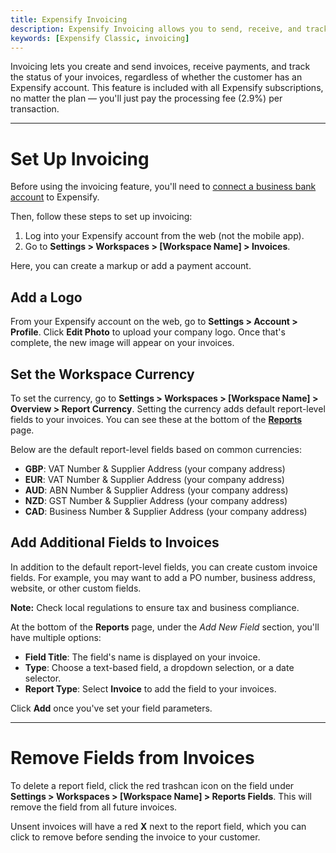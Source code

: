 ```yaml
---
title: Expensify Invoicing
description: Expensify Invoicing allows you to send, receive, and track payments in one location.
keywords: [Expensify Classic, invoicing]
---
```


Invoicing lets you create and send invoices, receive payments, and track the status of your invoices, regardless of whether the customer has an Expensify account. This feature is included with all Expensify subscriptions, no matter the plan — you'll just pay the processing fee (2.9%) per transaction.

---

# Set Up Invoicing

Before using the invoicing feature, you'll need to [connect a business bank account](https://help.expensify.com/articles/expensify-classic/bank-accounts-and-payments/Business-Bank-Accounts-USD) to Expensify.

Then, follow these steps to set up invoicing:
1. Log into your Expensify account from the web (not the mobile app).
2. Go to **Settings > Workspaces > [Workspace Name] > Invoices**.

Here, you can create a markup or add a payment account.

## Add a Logo

From your Expensify account on the web, go to **Settings > Account > Profile**. Click **Edit Photo** to upload your company logo. Once that's complete, the new image will appear on your invoices. 

## Set the Workspace Currency

To set the currency, go to **Settings > Workspaces > [Workspace Name] > Overview > Report Currency**. Setting the currency adds default report-level fields to your invoices. You can see these at the bottom of the [**Reports**](https://expensify.com/reports) page.

Below are the default report-level fields based on common currencies:
- **GBP**: VAT Number & Supplier Address (your company address)
- **EUR**: VAT Number & Supplier Address (your company address)
- **AUD**: ABN Number & Supplier Address (your company address)
- **NZD**: GST Number & Supplier Address (your company address)
- **CAD**: Business Number & Supplier Address (your company address)

## Add Additional Fields to Invoices

In addition to the default report-level fields, you can create custom invoice fields. For example, you may want to add a PO number, business address, website, or other custom fields.

**Note:** Check local regulations to ensure tax and business compliance.

At the bottom of the **Reports** page, under the _Add New Field_ section, you'll have multiple options:
- **Field Title**: The field's name is displayed on your invoice.
- **Type**: Choose a text-based field, a dropdown selection, or a date selector.
- **Report Type**: Select **Invoice** to add the field to your invoices.

Click **Add** once you've set your field parameters.

---

# Remove Fields from Invoices

To delete a report field, click the red trashcan icon on the field under **Settings > Workspaces > [Workspace Name] > Reports Fields**. This will remove the field from all future invoices.

Unsent invoices will have a red **X** next to the report field, which you can click to remove before sending the invoice to your customer.


